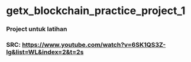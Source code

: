 # getx_blockchain_practice_project_1

### Project untuk latihan

### SRC: https://www.youtube.com/watch?v=6SK1QS3Z-lg&list=WL&index=2&t=2s
